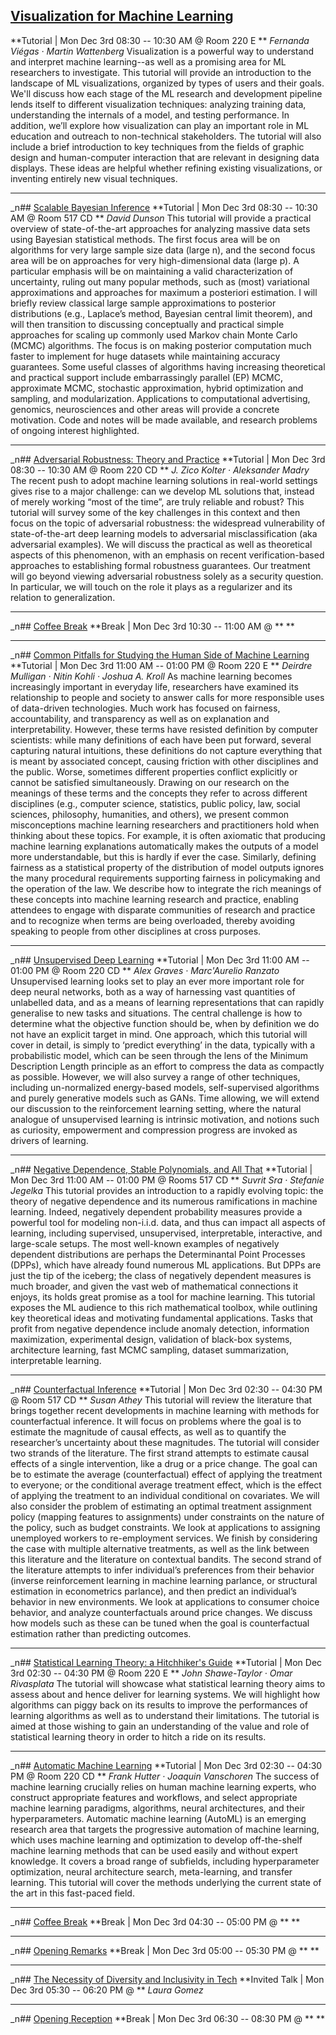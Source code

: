 ## [Visualization for Machine Learning](https://neurips.cc/Conferences/2018/Schedule?showEvent=10986)
**Tutorial | Mon Dec 3rd 08:30  -- 10:30 AM @ Room 220 E **
*Fernanda Viégas · Martin Wattenberg*
Visualization is a powerful way to understand and interpret machine learning--as well as a promising area for ML researchers to investigate. This tutorial will provide an introduction to the landscape of ML visualizations, organized by types of users and their goals. We'll discuss how each stage of the ML research and development pipeline lends itself to different visualization techniques: analyzing training data, understanding the internals of a model, and testing performance. In addition, we’ll explore how visualization can play an important role in ML education and outreach to non-technical stakeholders. 
The tutorial will also include a brief introduction to key techniques from the fields of graphic design and human-computer interaction that are relevant in designing data displays. These ideas are helpful whether refining existing visualizations, or inventing entirely new visual techniques.


_________________
_n## [Scalable Bayesian Inference](https://neurips.cc/Conferences/2018/Schedule?showEvent=10984)
**Tutorial | Mon Dec 3rd 08:30  -- 10:30 AM @ Room 517 CD **
*David Dunson*
This tutorial will provide a practical overview of state-of-the-art approaches for analyzing massive data sets using Bayesian statistical methods.  The first focus area will be on algorithms for very large sample size data (large n), and the second focus area will be on approaches for very high-dimensional data (large p).  A particular emphasis will be on maintaining a valid characterization of uncertainty, ruling out many popular methods, such as (most) variational approximations and approaches for maximum a posteriori estimation.  I will briefly review classical large sample approximations to posterior distributions (e.g., Laplace’s method, Bayesian central limit theorem), and will then transition to discussing conceptually and practical simple approaches for scaling up commonly used Markov chain Monte Carlo (MCMC) algorithms.  The focus is on making posterior computation much faster to implement for huge datasets while maintaining accuracy guarantees.  Some useful classes of algorithms having increasing theoretical and practical support include embarrassingly parallel (EP) MCMC, approximate MCMC, stochastic approximation, hybrid optimization and sampling, and modularization.  Applications to computational advertising, genomics, neurosciences and other areas will provide a concrete motivation.  Code and notes will be made available, and research problems of ongoing interest highlighted.


_________________
_n## [Adversarial Robustness: Theory and Practice](https://neurips.cc/Conferences/2018/Schedule?showEvent=10978)
**Tutorial | Mon Dec 3rd 08:30  -- 10:30 AM @ Room 220 CD **
*J. Zico Kolter · Aleksander Madry*
The recent push to adopt machine learning solutions in real-world settings gives rise to a major challenge: can we develop ML solutions that, instead of merely working “most of the time”, are truly reliable and robust? This tutorial will survey some of the key challenges in this context and then focus on the topic of adversarial robustness: the widespread vulnerability of state-of-the-art deep learning models to adversarial misclassification (aka adversarial examples). We will discuss the practical as well as theoretical aspects of this phenomenon, with an emphasis on recent verification-based approaches to establishing formal robustness guarantees. Our treatment will go beyond viewing adversarial robustness solely as a security question. In particular, we will touch on the role it plays as a regularizer and its relation to generalization.


_________________
_n## [Coffee Break](https://neurips.cc/Conferences/2018/Schedule?showEvent=12867)
**Break | Mon Dec 3rd 10:30  -- 11:00 AM @  **
**


_________________
_n## [Common Pitfalls for Studying the Human Side of Machine Learning](https://neurips.cc/Conferences/2018/Schedule?showEvent=10981)
**Tutorial | Mon Dec 3rd 11:00 AM -- 01:00 PM @ Room 220 E **
*Deirdre Mulligan · Nitin Kohli · Joshua A. Kroll*
As machine learning becomes increasingly important in everyday life, researchers have examined its relationship to people and society to answer calls for more responsible uses of data-driven technologies. Much work has focused on fairness, accountability, and transparency as well as on explanation and interpretability. However, these terms have resisted definition by computer scientists: while many definitions of each have been put forward, several capturing natural intuitions, these definitions do not capture everything that is meant by associated concept, causing friction with other disciplines and the public. Worse, sometimes different properties conflict explicitly or cannot be satisfied simultaneously. Drawing on our research on the meanings of these terms and the concepts they refer to across different disciplines (e.g., computer science, statistics, public policy, law, social sciences, philosophy, humanities, and others), we present common misconceptions machine learning researchers and practitioners hold when thinking about these topics. For example, it is often axiomatic that producing machine learning explanations automatically makes the outputs of a model more understandable, but this is hardly if ever the case. Similarly, defining fairness as a statistical property of the distribution of model outputs ignores the many procedural requirements supporting fairness in policymaking and the operation of the law. We describe how to integrate the rich meanings of these concepts into machine learning research and practice, enabling attendees to engage with disparate communities of research and practice and to recognize when terms are being overloaded, thereby avoiding speaking to people from other disciplines at cross purposes.


_________________
_n## [Unsupervised Deep Learning](https://neurips.cc/Conferences/2018/Schedule?showEvent=10985)
**Tutorial | Mon Dec 3rd 11:00 AM -- 01:00 PM @ Room 220 CD **
*Alex Graves · Marc'Aurelio Ranzato*
Unsupervised learning looks set to play an ever more important role for deep neural networks, both as a way of harnessing vast quantities of unlabelled data, and as a means of learning representations that can rapidly generalise to new tasks and situations. The central challenge is how to determine what the objective function should be, when by definition we do not have an explicit target in mind. One approach, which this tutorial will cover in detail, is simply to ‘predict everything’ in the data, typically with a probabilistic model, which can be seen through the lens of the Minimum Description Length principle as an effort to compress the data as compactly as possible. However, we will also survey a range of other techniques, including un-normalized energy-based models, self-supervised algorithms and purely generative models such as GANs. Time allowing, we will extend our discussion to the reinforcement learning setting, where the natural analogue of unsupervised learning is intrinsic motivation, and notions such as curiosity, empowerment and compression progress are invoked as drivers of learning.


_________________
_n## [Negative Dependence, Stable Polynomials, and All That](https://neurips.cc/Conferences/2018/Schedule?showEvent=10983)
**Tutorial | Mon Dec 3rd 11:00 AM -- 01:00 PM @ Rooms 517 CD **
*Suvrit Sra · Stefanie Jegelka*
This tutorial provides an introduction to a rapidly evolving topic: the theory of negative dependence and its numerous ramifications in machine learning. Indeed, negatively dependent probability measures provide a powerful tool for modeling non-i.i.d. data, and thus can impact all aspects of learning, including supervised, unsupervised, interpretable, interactive, and large-scale setups. The most well-known examples of negatively dependent distributions are perhaps the Determinantal Point Processes (DPPs), which have already found numerous ML applications. But DPPs are just the tip of the iceberg; the class of negatively dependent measures is much broader, and given the vast web of mathematical connections it enjoys, its holds great promise as a tool for machine learning. This tutorial exposes the ML audience to this rich mathematical toolbox, while outlining key theoretical ideas and motivating fundamental applications. Tasks that profit from negative dependence include anomaly detection, information maximization, experimental design, validation of black-box systems, architecture learning, fast MCMC sampling, dataset summarization, interpretable learning.


_________________
_n## [Counterfactual Inference](https://neurips.cc/Conferences/2018/Schedule?showEvent=10982)
**Tutorial | Mon Dec 3rd 02:30  -- 04:30 PM @ Room 517 CD **
*Susan Athey*
This tutorial will review the literature that brings together recent developments in machine learning with methods for counterfactual inference.  It will focus on problems where the goal is to estimate the magnitude of causal effects, as well as to quantify the researcher’s uncertainty about these magnitudes.  The tutorial will consider two strands of the literature.  The first strand attempts to estimate causal effects of a single intervention, like a drug or a price change.  The goal can be to estimate the average (counterfactual) effect of applying the treatment to everyone; or the conditional average treatment effect, which is the effect of applying the treatment to an individual conditional on covariates.  We will also consider the problem of estimating an optimal treatment assignment policy (mapping features to assignments) under constraints on the nature of the policy, such as budget constraints. We look at applications to assigning unemployed workers to re-employment services.  We finish by considering the case with multiple alternative treatments, as well as the link between this literature and the literature on contextual bandits.  The second strand of the literature attempts to infer individual’s preferences from their behavior (inverse reinforcement learning in machine learning parlance, or structural estimation in econometrics parlance), and then predict an individual’s behavior in new environments.  We look at applications to consumer choice behavior, and analyze counterfactuals around price changes.  We discuss how models such as these can be tuned when the goal is counterfactual estimation rather than predicting outcomes.


_________________
_n## [Statistical Learning Theory: a Hitchhiker's Guide](https://neurips.cc/Conferences/2018/Schedule?showEvent=10980)
**Tutorial | Mon Dec 3rd 02:30  -- 04:30 PM @ Room 220 E **
*John Shawe-Taylor · Omar Rivasplata*
The tutorial will showcase what statistical learning theory aims to assess about and hence deliver for learning systems. We will highlight how algorithms can piggy back on its results to improve the performances of learning algorithms as well as to understand their limitations. The tutorial is aimed at those wishing to gain an understanding of the value and role of statistical learning theory in order to hitch a ride on its results.


_________________
_n## [Automatic Machine Learning](https://neurips.cc/Conferences/2018/Schedule?showEvent=10979)
**Tutorial | Mon Dec 3rd 02:30  -- 04:30 PM @ Room 220 CD **
*Frank Hutter · Joaquin Vanschoren*
The success of machine learning crucially relies on human machine learning experts, who construct appropriate features and workflows, and select appropriate machine learning paradigms, algorithms, neural architectures, and their hyperparameters. Automatic machine learning (AutoML) is an emerging research area that targets the progressive automation of machine learning, which uses machine learning and optimization to develop off-the-shelf machine learning methods that can be used easily and without expert knowledge. It covers a broad range of subfields, including hyperparameter optimization, neural architecture search, meta-learning, and transfer learning. This tutorial will cover the methods underlying the current state of the art in this fast-paced field.


_________________
_n## [Coffee Break](https://neurips.cc/Conferences/2018/Schedule?showEvent=12869)
**Break | Mon Dec 3rd 04:30  -- 05:00 PM @  **
**


_________________
_n## [Opening Remarks](https://neurips.cc/Conferences/2018/Schedule?showEvent=12871)
**Break | Mon Dec 3rd 05:00  -- 05:30 PM @  **
**


_________________
_n## [The Necessity of Diversity and Inclusivity in Tech](https://neurips.cc/Conferences/2018/Schedule?showEvent=12870)
**Invited Talk | Mon Dec 3rd 05:30  -- 06:20 PM @  **
*Laura Gomez*


_________________
_n## [Opening Reception](https://neurips.cc/Conferences/2018/Schedule?showEvent=12872)
**Break | Mon Dec 3rd 06:30  -- 08:30 PM @  **
**
